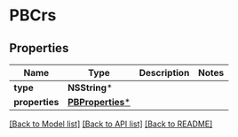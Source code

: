 # PBCrs

## Properties
Name | Type | Description | Notes
------------ | ------------- | ------------- | -------------
**type** | **NSString*** |  | 
**properties** | [**PBProperties***](PBProperties.md) |  | 

[[Back to Model list]](../README.md#documentation-for-models) [[Back to API list]](../README.md#documentation-for-api-endpoints) [[Back to README]](../README.md)


